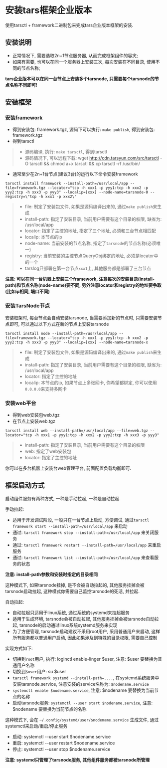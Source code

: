 
# 安装tars框架企业版本

使用tarsctl + framework二进制包来完成tars企业版本框架的安装.

## 安装说明

- 正常情况下, 需要选取2n+1节点服务器, 从而完成框架组件的容灾;
- 如果有需要, 也可以在同一个服务器上安装三次, 每次安装在不同目录, 使用不同的节点名称;

**tars企业版本可以在同一台节点上安装多个tarsnode, 只需要每个tarsnode的节点名称不同即可!**

## 安装框架

### 安装framework

- 得到安装包: framework.tgz, 源码下可以执行: `make publish`, 得到安装包: framework.tgz
- 得到tarsctl
>- 源码编译, 执行: `make tarsctl`, 得到tarsctl
>- 源码情况下, 可以远程下载: wget http://cdn.tarsyun.com/src/tarsctl -O tarsctl && chmod a+x tarsctl && cp tarsctl -rf /usr/bin/
- 通常至少在2n+1台节点(建议3台)的运行以下命令安装framework
```shell
tarsctl install framework --install-path=/usr/local/app --file=framework.tgz --locator="tcp -h xxx1 -p yyy1:tcp -h xxx2 -p yyy2:tcp -h xxx3 -p yyy3" --localip=[xxx] --node-name=tarsnode-0 --registry=\"tcp -h xxx1 -p xxx2\"
```
>- file: 制定了安装包文件, 如果是源码编译出来的, 通过`make publish`来生成
>- install-path: 指定了安装目录, 当前用户需要有这个目录的权限, 缺省为: /usr/local/app
>- locator: 指定了主控的地址, 指定了三个地址, 必须和三台节点相匹配
>- localip: 本节点的ip
>- node-name: 当前安装的节点名称, 指定了`tarsnode`的节点名称(必须唯一)
>- registry: 当前安装的主控节点QueryObj绑定的地址, 必须是locator中的一个
>- tarslog只部署在第一台节点`xxx1`上, 其他服务都是部署了三台节点

**注意: 可以在同一台机器上安装三个framework, 注意每次的安装目录(install-path)和节点名称(node-name)要不同, 另外注意locator和registry的地址要争取(比如ip相同, 端口不同)**

### 安装TarsNode节点

安装框架时, 每台节点会自动安装tarsnode, 当需要添加新的节点时, 只需要安装节点即可, 可以通过以下方式在新的节点上安装tarsnode
```shell
tarsctl install node --install-path=/usr/local/app --file=framework.tgz --locator="tcp -h xxx1 -p yyy1:tcp -h xxx2 -p yyy2:tcp -h xxx3 -p yyy3" --localip=[xxx] --node-name=tarsnode-x
```
>- file: 制定了安装包文件, 如果是源码编译出来的, 通过`make publish`来生成
>- install-path: 指定了安装目录, 当前用户需要有这个目录的权限, 缺省为: /usr/local/app
>- locator: 指定了主控的地址
>- localip: 本节点的ip, 如果节点上多张网卡, 你希望都绑定, 你可以使用`0.0.0.0`来支持多网卡

### 安装web平台

- 得到web安装包web.tgz
- 在节点上安装web.tgz

```shell
tarsctl install web --install-path=/usr/local/app --file=web.tgz --locator="tcp -h xxx1 -p yyy1:tcp -h xxx2 -p yyy2:tcp -h xxx3 -p yyy3"
```
>- install-path: 指定了安装目录, 当前用户需要有这个目录的权限
>- web: 指定了web安装包
>- locator: 指定了主控的地址

你可以在多台机器上安装台web管理平台, 前面配置负载均衡即可.

## 框架启动方式

启动组件服务有两种方式, 一种是手动拉起, 一种是自动拉起

手动拉起:
- 适用于开发调试阶段, 一般只在一台节点上启动, 方便调试, 通过`tarsctl framework start --install-path=/usr/local/app` 来启动
- 通过: `tarsctl framework stop --install-path=/usr/local/app` 来关闭服务
- 通过: `tarsctl framework restart --install-path=/usr/local/app` 来重启服务
- 通过: `tarsctl framework list --install-path=/usr/local/app` 来查看服务的状态

**注意: install-path参数和安装时指定的目录相同**

这种模式下, 如果tarsnode挂掉, 是不会被自动拉起的, 其他服务挂掉会被tarsnode启动拉起, 这种模式你需要自己监控tarsnode的死活, 并拉起.

自动拉起:
- 自动拉起只适用于linux系统, 通过系统的systemd来拉起服务
- 适用于生成环境, tarsnode会被自动拉起, 其他服务挂掉会被tarsnode自动拉起, tarsnode的启动通过linux系统systemd服务来实现
- 为了方便管理, tarsnode启动建议不采用root用户, 采用普通用户来启动, 这样所有服务都以普通用户启动, 因此如果涉及到特殊的目录权限, 需要自己控制

实现方式如下:
- 切换到`root`用户, 执行: loginctl enable-linger $user, 注意: $user 要替换为普通用户名称
- 切换到`$user`用户: su $user
- `tarsctl framework systemd --install-path=....`, 在systemd系统服务中安装tarsnode.service, 注意安装的service名称为: `$nodename.service`
- `systemctl enable $nodename.service`, 注意: $nodename 要替换为当前节点的名称
- 启动tarsnode服务: `systemctl --user start $nodename.service`, 注意: $nodename 要替换为当前节点的名称

这种模式下, 会在 `~/.config/systemd/user/$nodename.service` 生成文件, 通过systemctl来启动/重启/停止服务
- 启动: systemctl --user start $nodename.service
- 重启: systemctl --user restart $nodename.service
- 停止: systemctl --user stop $nodename.service

**注意: systemd只管理了tarsnode服务, 其他组件服务都被tarsnode所管理**
